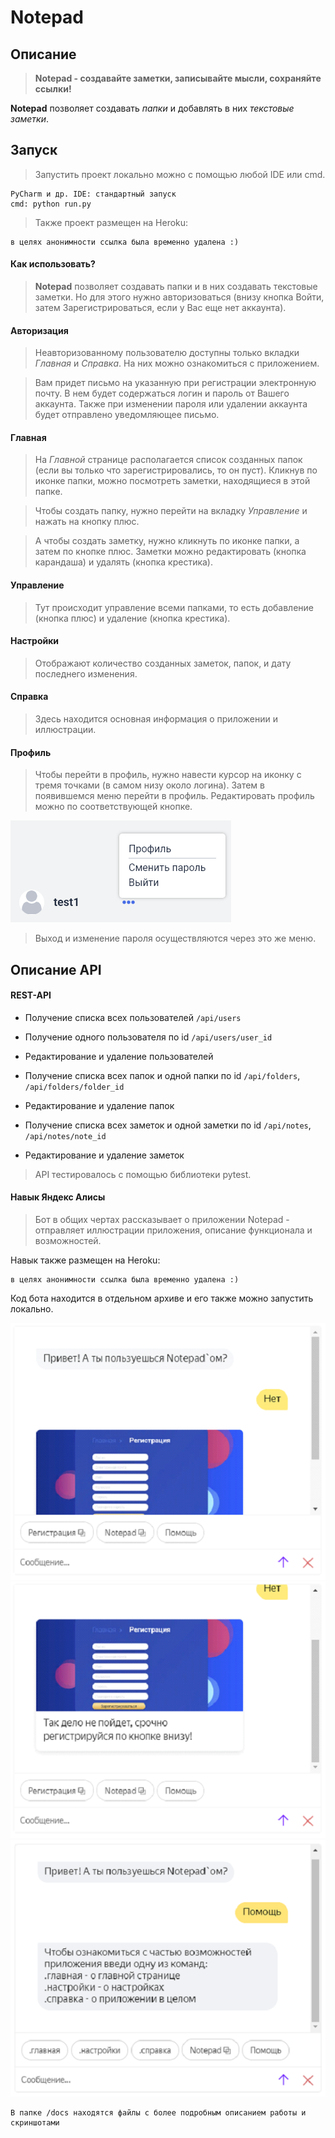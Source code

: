 # Notepad

## Описание

>**Notepad - создавайте заметки, записывайте мысли, сохраняйте ссылки!**

**Notepad** позволяет создавать _папки_ и добавлять в них
_текстовые заметки_. 

## Запуск

>Запустить проект локально можно с помощью любой IDE или cmd.

    PyCharm и др. IDE: стандартный запуск
    cmd: python run.py

>Также проект размещен на Heroku:

    в целях анонимности ссылка была временно удалена :)

#### Как использовать?


>**Notepad** позволяет создавать папки и в них создавать текстовые заметки.
Но для этого нужно авторизоваться (внизу кнопка Войти, затем Зарегистрироваться, если у Вас еще нет аккаунта).
    
#### Авторизация
>Неавторизованному пользователю доступны только вкладки _Главная_ и _Справка_. На них можно ознакомиться с приложением.

>Вам придет письмо на указанную при регистрации электронную почту.
В нем будет содержаться логин и пароль от Вашего аккаунта. 
Также при изменении пароля или удалении аккаунта будет отправлено уведомляющее письмо. 

#### Главная
>На _Главной_ странице располагается список созданных папок (если вы только что зарегистрировались, то он пуст).
Кликнув по иконке папки, можно посмотреть заметки, находящиеся в этой папке.

>Чтобы создать папку, нужно перейти на вкладку _Управление_ и нажать на кнопку плюс.

>А чтобы создать заметку, нужно кликнуть по иконке папки, а затем по кнопке плюс.
Заметки можно редактировать (кнопка карандаша) и удалять (кнопка крестика).

#### Управление

>Тут происходит управление всеми папками,
> то есть добавление (кнопка плюс) и удаление (кнопка крестика).

#### Настройки

>Отображают количество созданных заметок, папок, и дату последнего изменения.

#### Справка

>Здесь находится основная информация о приложении и иллюстрации.


#### Профиль
>Чтобы перейти в профиль, нужно навести курсор на иконку с тремя точками
> (в самом низу около логина). Затем в появившемся меню перейти в профиль. Редактировать профиль можно по соответствующей кнопке.

![img.png](static/img/img.png)
>Выход и изменение пароля осуществляются через это же меню.



## Описание API

#### REST-API

- Получение списка всех пользователей `/api/users`
- Получение одного пользователя по id `/api/users/user_id`
- Редактирование и удаление пользователей

- Получение списка всех папок и одной папки по id `/api/folders`, `/api/folders/folder_id`
- Редактирование и удаление папок 
- Получение списка всех заметок и одной заметки по id `/api/notes`, `/api/notes/note_id`
- Редактирование и удаление заметок 

>API тестировалось с помощью библиотеки pytest.
> 
#### Навык Яндекс Алисы

>Бот в общих чертах рассказывает о приложении Notepad - отправляет иллюстрации приложения, описание функционала и возможностей.

Навык также размещен на Heroku:

    в целях анонимности ссылка была временно удалена :)

Код бота находится в отдельном архиве и его также можно запустить локально.


![img.png](static/img/img_2.png)
![img_1.png](static/img/img_1.png)
![img.png](static/img/img_3.png)




    В папке /docs находятся файлы с более подробным описанием работы и скриншотами

